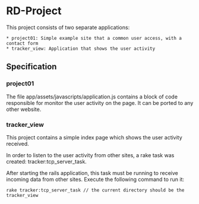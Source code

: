 # RD-Project

This project consists of two separate applications:

	* project01: Simple example site that a common user access, with a contact form
	* tracker_view: Application that shows the user activity

## Specification

### project01

The file app/assets/javascripts/application.js contains a block of code responsible for monitor the user activity on the page. It can be ported to any other website.

### tracker_view

This project contains a simple index page which shows the user activity received.

In order to listen to the user activity from other sites, a rake task was created: tracker:tcp_server_task.

After starting the rails application, this task must be running to receive incoming data from other sites. Execute the following command to run it:

	rake tracker:tcp_server_task // the current directory should be the tracker_view
